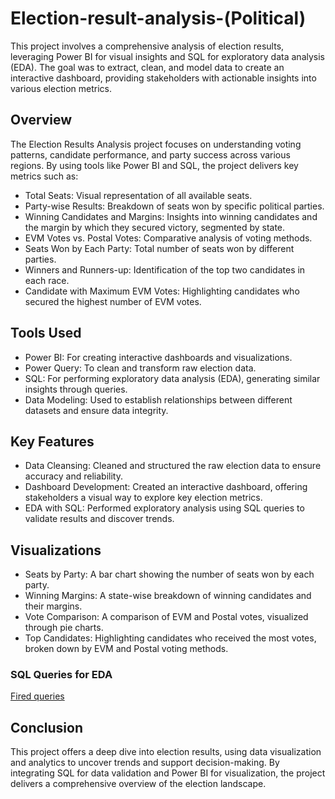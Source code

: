 # Election-result-analysis-(Political)
This project involves a comprehensive analysis of election results, leveraging Power BI for visual insights and SQL for exploratory data analysis (EDA). The goal was to extract, clean, and model data to create an interactive dashboard, providing stakeholders with actionable insights into various election metrics.

## Overview
The Election Results Analysis project focuses on understanding voting patterns, candidate performance, and party success across various regions. By using tools like Power BI and SQL, the project delivers key metrics such as:

- Total Seats: Visual representation of all available seats.
- Party-wise Results: Breakdown of seats won by specific political parties.
- Winning Candidates and Margins: Insights into winning candidates and the margin by which they secured victory, segmented by state.
- EVM Votes vs. Postal Votes: Comparative analysis of voting methods.
- Seats Won by Each Party: Total number of seats won by different parties.
- Winners and Runners-up: Identification of the top two candidates in each race.
- Candidate with Maximum EVM Votes: Highlighting candidates who secured the highest number of EVM votes.

## Tools Used
- Power BI: For creating interactive dashboards and visualizations.
- Power Query: To clean and transform raw election data.
- SQL: For performing exploratory data analysis (EDA), generating similar insights through queries.
- Data Modeling: Used to establish relationships between different datasets and ensure data integrity.

## Key Features
- Data Cleansing: Cleaned and structured the raw election data to ensure accuracy and reliability.
- Dashboard Development: Created an interactive dashboard, offering stakeholders a visual way to explore key election metrics.
- EDA with SQL: Performed exploratory analysis using SQL queries to validate results and discover trends.

## Visualizations
- Seats by Party: A bar chart showing the number of seats won by each party.
- Winning Margins: A state-wise breakdown of winning candidates and their margins.
- Vote Comparison: A comparison of EVM and Postal votes, visualized through pie charts.
- Top Candidates: Highlighting candidates who received the most votes, broken down by EVM and Postal voting methods.

### SQL Queries for EDA
[Fired queries](https://github.com/priyadharshan344/Election-result-analysis-Political-/blob/main/Fired%20Queries.sql)

## Conclusion
This project offers a deep dive into election results, using data visualization and analytics to uncover trends and support decision-making. By integrating SQL for data validation and Power BI for visualization, the project delivers a comprehensive overview of the election landscape.
